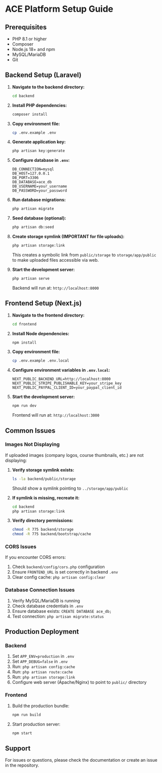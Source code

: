 # ACE Platform Setup Guide

## Prerequisites

- PHP 8.1 or higher
- Composer
- Node.js 18+ and npm
- MySQL/MariaDB
- Git

## Backend Setup (Laravel)

1. **Navigate to the backend directory:**
   ```bash
   cd backend
   ```

2. **Install PHP dependencies:**
   ```bash
   composer install
   ```

3. **Copy environment file:**
   ```bash
   cp .env.example .env
   ```

4. **Generate application key:**
   ```bash
   php artisan key:generate
   ```

5. **Configure database in `.env`:**
   ```env
   DB_CONNECTION=mysql
   DB_HOST=127.0.0.1
   DB_PORT=3306
   DB_DATABASE=ace_db
   DB_USERNAME=your_username
   DB_PASSWORD=your_password
   ```

6. **Run database migrations:**
   ```bash
   php artisan migrate
   ```

7. **Seed database (optional):**
   ```bash
   php artisan db:seed
   ```

8. **Create storage symlink (IMPORTANT for file uploads):**
   ```bash
   php artisan storage:link
   ```
   This creates a symbolic link from `public/storage` to `storage/app/public` to make uploaded files accessible via web.

9. **Start the development server:**
   ```bash
   php artisan serve
   ```
   Backend will run at: `http://localhost:8000`

## Frontend Setup (Next.js)

1. **Navigate to the frontend directory:**
   ```bash
   cd frontend
   ```

2. **Install Node dependencies:**
   ```bash
   npm install
   ```

3. **Copy environment file:**
   ```bash
   cp .env.example .env.local
   ```

4. **Configure environment variables in `.env.local`:**
   ```env
   NEXT_PUBLIC_BACKEND_URL=http://localhost:8000
   NEXT_PUBLIC_STRIPE_PUBLISHABLE_KEY=your_stripe_key
   NEXT_PUBLIC_PAYPAL_CLIENT_ID=your_paypal_client_id
   ```

5. **Start the development server:**
   ```bash
   npm run dev
   ```
   Frontend will run at: `http://localhost:3000`

## Common Issues

### Images Not Displaying

If uploaded images (company logos, course thumbnails, etc.) are not displaying:

1. **Verify storage symlink exists:**
   ```bash
   ls -la backend/public/storage
   ```
   Should show a symlink pointing to `../storage/app/public`

2. **If symlink is missing, recreate it:**
   ```bash
   cd backend
   php artisan storage:link
   ```

3. **Verify directory permissions:**
   ```bash
   chmod -R 775 backend/storage
   chmod -R 775 backend/bootstrap/cache
   ```

### CORS Issues

If you encounter CORS errors:

1. Check `backend/config/cors.php` configuration
2. Ensure `FRONTEND_URL` is set correctly in backend `.env`
3. Clear config cache: `php artisan config:clear`

### Database Connection Issues

1. Verify MySQL/MariaDB is running
2. Check database credentials in `.env`
3. Ensure database exists: `CREATE DATABASE ace_db;`
4. Test connection: `php artisan migrate:status`

## Production Deployment

### Backend

1. Set `APP_ENV=production` in `.env`
2. Set `APP_DEBUG=false` in `.env`
3. Run: `php artisan config:cache`
4. Run: `php artisan route:cache`
5. Run: `php artisan storage:link`
6. Configure web server (Apache/Nginx) to point to `public/` directory

### Frontend

1. Build the production bundle:
   ```bash
   npm run build
   ```

2. Start production server:
   ```bash
   npm start
   ```

## Support

For issues or questions, please check the documentation or create an issue in the repository.
